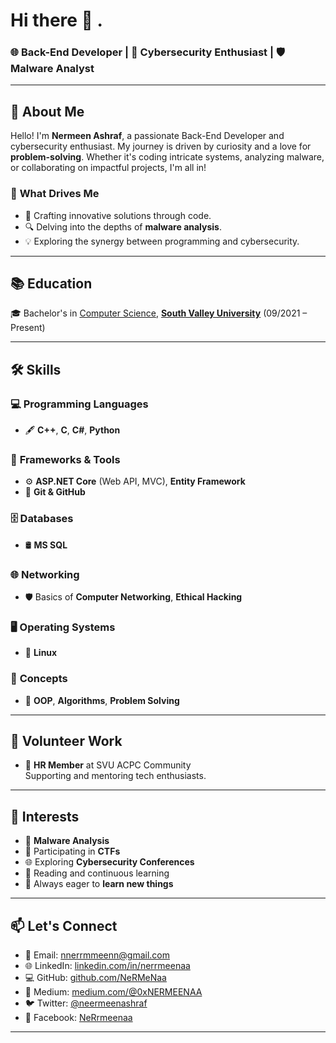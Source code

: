 <!--
**0xNermeenaa/0xNermeenaa** is a ✨ _special_ ✨ repository because its `README.md` (this file) appears on your GitHub profile.

Here are some ideas to get you started:

- 🔭 I’m currently working on ...
- 🌱 I’m currently learning ...
- 👯 I’m looking to collaborate on ...
- 🤔 I’m looking for help with ...
- 💬 Ask me about ...
- 📫 How to reach me: ...
- 😄 Pronouns: ...
- ⚡ Fun fact: ...
-->
# Hi there 👋 .

### 🌐 Back-End Developer | 🚀 Cybersecurity Enthusiast | 🛡️ Malware Analyst  

---

## 📜 **About Me**  

Hello! I'm **Nermeen Ashraf**, a passionate Back-End Developer and cybersecurity enthusiast. My journey is driven by curiosity and a love for **problem-solving**. Whether it's coding intricate systems, analyzing malware, or collaborating on impactful projects, I'm all in!  

### 🎯 **What Drives Me**  
- 🌟 Crafting innovative solutions through code.  
- 🔍 Delving into the depths of **malware analysis**.  
- 💡 Exploring the synergy between programming and cybersecurity.  
  
---

## 📚 **Education**  
🎓 Bachelor's in [Computer Science](https://www.svu.edu.eg/faculties/fci/en/home-page-en/), [**South Valley University**](https://www.svu.edu.eg/ar/) (09/2021 – Present)  

---

## 🛠 **Skills**  

### 💻 **Programming Languages**  
- 🖋️ **C++**, **C**, **C#**, **Python**  

### 🧰 **Frameworks & Tools**  
- ⚙️ **ASP.NET Core** (Web API, MVC), **Entity Framework**  
- 🐙 **Git & GitHub**  

### 🗄️ **Databases**  
- 🛢️ **MS SQL**  

### 🌐 **Networking**  
- 🛡️ Basics of **Computer Networking**, **Ethical Hacking**  

### 🖥️ **Operating Systems**  
- 🐧 **Linux**  

### 🔢 **Concepts**  
- 🧮 **OOP**, **Algorithms**, **Problem Solving**  

---

## 🌟 **Volunteer Work**  
- 🤝 **HR Member** at SVU ACPC Community  
   Supporting and mentoring tech enthusiasts.  

---

## 🎈 **Interests**  
- 🔑 **Malware Analysis**  
- 🧩 Participating in **CTFs**  
- 🌐 Exploring **Cybersecurity Conferences**  
- 📖 Reading and continuous learning  
- 🌱 Always eager to **learn new things**  

---

## 📫 **Let's Connect**  
- 📧 Email: [nnerrmmeenn@gmail.com](mailto:nnerrmmeenn@gmail.com)  
- 🌐 LinkedIn: [linkedin.com/in/nerrmeenaa](https://linkedin.com/in/nerrmeenaa)  
- 💻 GitHub: [github.com/NeRMeNaa](https://github.com/NeRMeNaa)  
- 📝 Medium: [medium.com/@0xNERMEENAA](https://medium.com/@0xNERMEENAA)  
- 🐦 Twitter: [@neermeenashraf](https://x.com/neermeenashraf)  
- 📘 Facebook: [NeRrmeenaa](https://www.facebook.com/NeRrmeenaa)  

---

